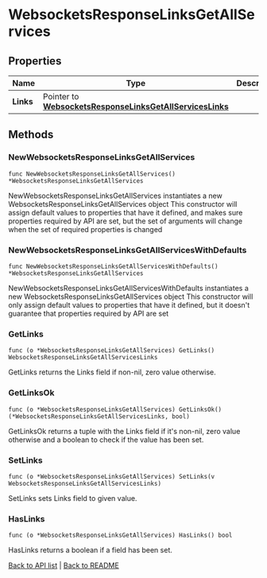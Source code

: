 # WebsocketsResponseLinksGetAllServices

## Properties

Name | Type | Description | Notes
------------ | ------------- | ------------- | -------------
**Links** | Pointer to [**WebsocketsResponseLinksGetAllServicesLinks**](WebsocketsResponseLinksGetAllServicesLinks.md) |  | [optional] 

## Methods

### NewWebsocketsResponseLinksGetAllServices

`func NewWebsocketsResponseLinksGetAllServices() *WebsocketsResponseLinksGetAllServices`

NewWebsocketsResponseLinksGetAllServices instantiates a new WebsocketsResponseLinksGetAllServices object
This constructor will assign default values to properties that have it defined,
and makes sure properties required by API are set, but the set of arguments
will change when the set of required properties is changed

### NewWebsocketsResponseLinksGetAllServicesWithDefaults

`func NewWebsocketsResponseLinksGetAllServicesWithDefaults() *WebsocketsResponseLinksGetAllServices`

NewWebsocketsResponseLinksGetAllServicesWithDefaults instantiates a new WebsocketsResponseLinksGetAllServices object
This constructor will only assign default values to properties that have it defined,
but it doesn't guarantee that properties required by API are set

### GetLinks

`func (o *WebsocketsResponseLinksGetAllServices) GetLinks() WebsocketsResponseLinksGetAllServicesLinks`

GetLinks returns the Links field if non-nil, zero value otherwise.

### GetLinksOk

`func (o *WebsocketsResponseLinksGetAllServices) GetLinksOk() (*WebsocketsResponseLinksGetAllServicesLinks, bool)`

GetLinksOk returns a tuple with the Links field if it's non-nil, zero value otherwise
and a boolean to check if the value has been set.

### SetLinks

`func (o *WebsocketsResponseLinksGetAllServices) SetLinks(v WebsocketsResponseLinksGetAllServicesLinks)`

SetLinks sets Links field to given value.

### HasLinks

`func (o *WebsocketsResponseLinksGetAllServices) HasLinks() bool`

HasLinks returns a boolean if a field has been set.


[Back to API list](../README.md#documentation-for-api-endpoints) | [Back to README](../README.md)
